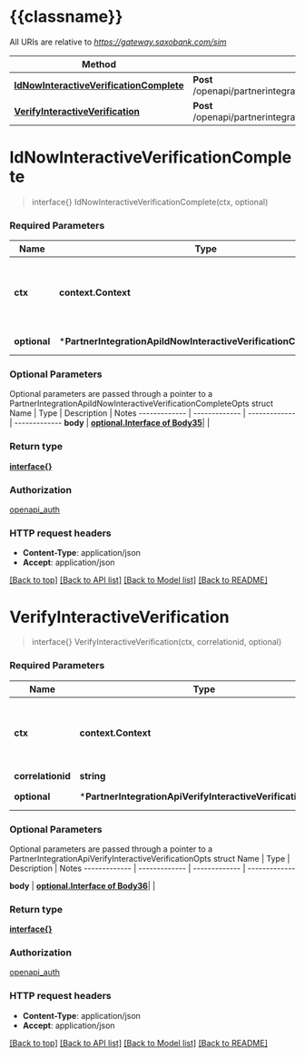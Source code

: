 # {{classname}}

All URIs are relative to *https://gateway.saxobank.com/sim*

Method | HTTP request | Description
------------- | ------------- | -------------
[**IdNowInteractiveVerificationComplete**](PartnerIntegrationApi.md#IdNowInteractiveVerificationComplete) | **Post** /openapi/partnerintegration/v1/InteractiveIdVerification/idnow/complete | 
[**VerifyInteractiveVerification**](PartnerIntegrationApi.md#VerifyInteractiveVerification) | **Post** /openapi/partnerintegration/v1/InteractiveIdVerification/verify/{Correlationid} | 

# **IdNowInteractiveVerificationComplete**
> interface{} IdNowInteractiveVerificationComplete(ctx, optional)


### Required Parameters

Name | Type | Description  | Notes
------------- | ------------- | ------------- | -------------
 **ctx** | **context.Context** | context for authentication, logging, cancellation, deadlines, tracing, etc.
 **optional** | ***PartnerIntegrationApiIdNowInteractiveVerificationCompleteOpts** | optional parameters | nil if no parameters

### Optional Parameters
Optional parameters are passed through a pointer to a PartnerIntegrationApiIdNowInteractiveVerificationCompleteOpts struct
Name | Type | Description  | Notes
------------- | ------------- | ------------- | -------------
 **body** | [**optional.Interface of Body35**](Body35.md)|  | 

### Return type

[**interface{}**](interface{}.md)

### Authorization

[openapi_auth](../README.md#openapi_auth)

### HTTP request headers

 - **Content-Type**: application/json
 - **Accept**: application/json

[[Back to top]](#) [[Back to API list]](../README.md#documentation-for-api-endpoints) [[Back to Model list]](../README.md#documentation-for-models) [[Back to README]](../README.md)

# **VerifyInteractiveVerification**
> interface{} VerifyInteractiveVerification(ctx, correlationid, optional)


### Required Parameters

Name | Type | Description  | Notes
------------- | ------------- | ------------- | -------------
 **ctx** | **context.Context** | context for authentication, logging, cancellation, deadlines, tracing, etc.
  **correlationid** | **string**|  | 
 **optional** | ***PartnerIntegrationApiVerifyInteractiveVerificationOpts** | optional parameters | nil if no parameters

### Optional Parameters
Optional parameters are passed through a pointer to a PartnerIntegrationApiVerifyInteractiveVerificationOpts struct
Name | Type | Description  | Notes
------------- | ------------- | ------------- | -------------

 **body** | [**optional.Interface of Body36**](Body36.md)|  | 

### Return type

[**interface{}**](interface{}.md)

### Authorization

[openapi_auth](../README.md#openapi_auth)

### HTTP request headers

 - **Content-Type**: application/json
 - **Accept**: application/json

[[Back to top]](#) [[Back to API list]](../README.md#documentation-for-api-endpoints) [[Back to Model list]](../README.md#documentation-for-models) [[Back to README]](../README.md)


